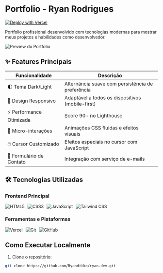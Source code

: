 # Portfolio - Ryan Rodrigues

[![Deploy with Vercel](https://img.shields.io/badge/Deploy%20with-Vercel-000000?style=for-the-badge&logo=vercel)](https://ryandev-dun.vercel.ap)

Portfolio profissional desenvolvido com tecnologias modernas para mostrar meus projetos e habilidades como desenvolvedor.

![Preview do Portfolio](https://i.imgur.com/AaOVhSf.png)

## ✨ Features Principais

| Funcionalidade          | Descrição                                                                 |
|-------------------------|---------------------------------------------------------------------------|
| 🌓 Tema Dark/Light      | Alternância suave com persistência de preferência                         |
| 📱 Design Responsivo    | Adaptável a todos os dispositivos (mobile-first)                          |
| ⚡ Performance Otimizada| Score 90+ no Lighthouse                                                   |
| 🎨 Micro-interações     | Animações CSS fluidas e efeitos visuais                                   |
| 🖱️ Cursor Customizado   | Efeitos especiais no cursor com JavaScript                                |
| 📧 Formulário de Contato| Integração com serviço de e-mails                                         |

## 🛠 Tecnologias Utilizadas

### Frontend Principal
<div style="display: flex; gap: 10px; flex-wrap: wrap;">
  <img src="https://img.shields.io/badge/HTML5-E34F26?style=for-the-badge&logo=html5&logoColor=white" alt="HTML5">
  <img src="https://img.shields.io/badge/CSS3-1572B6?style=for-the-badge&logo=css3&logoColor=white" alt="CSS3">
  <img src="https://img.shields.io/badge/JavaScript-F7DF1E?style=for-the-badge&logo=javascript&logoColor=black" alt="JavaScript">
  <img src="https://img.shields.io/badge/Tailwind_CSS-38B2AC?style=for-the-badge&logo=tailwind-css&logoColor=white" alt="Tailwind CSS">
</div>

### Ferramentas e Plataformas
<div style="display: flex; gap: 10px; flex-wrap: wrap; margin-top: 10px;">
  <img src="https://img.shields.io/badge/Vercel-000000?style=for-the-badge&logo=vercel&logoColor=white" alt="Vercel">
  <img src="https://img.shields.io/badge/Git-F05032?style=for-the-badge&logo=git&logoColor=white" alt="Git">
  <img src="https://img.shields.io/badge/GitHub-100000?style=for-the-badge&logo=github&logoColor=white" alt="GitHub">
</div>

## Como Executar Localmente

1. Clone o repositório:
```bash
git clone https://github.com/Ryanditko/ryan.dev.git

